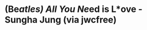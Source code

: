 <!--
id: 1021345396
link: http://tumblr.atmos.org/post/1021345396/be-atles-all-you-ne-ed-is-l-ove-sungha-jung
slug: be-atles-all-you-ne-ed-is-l-ove-sungha-jung
date: Fri Aug 27 2010 13:37:14 GMT-0700 (PDT)
publish: 2010-08-027
tags: 
title: (Be*atles) All You Ne*ed is L*ove - Sungha Jung (via jwcfree)
-->


(Be*atles) All You Ne*ed is L*ove - Sungha Jung (via jwcfree)
=============================================================



